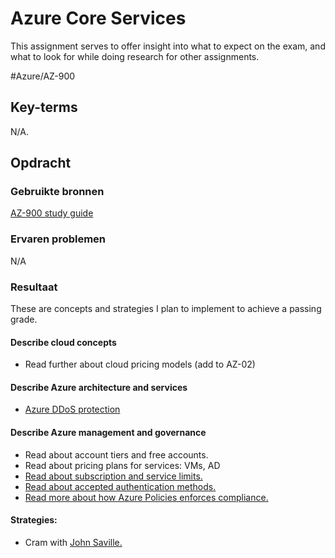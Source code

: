 # Azure Core Services
This assignment serves to offer insight into what to expect on the exam, and what to look for while doing research for other assignments.

#Azure/AZ-900 

## Key-terms
N/A.

## Opdracht
### Gebruikte bronnen
[AZ-900 study guide](https://query.prod.cms.rt.microsoft.com/cms/api/am/binary/RE3VwUY)

### Ervaren problemen
N/A

### Resultaat
These are concepts and strategies I plan to implement to achieve a passing grade.

#### Describe cloud concepts
* Read further about cloud pricing models (add to AZ-02)

#### Describe Azure architecture and services
* [Azure DDoS protection](https://learn.microsoft.com/en-us/training/modules/introduction-azure-ddos-protection/)

#### Describe Azure management and governance
* Read about account tiers and free accounts.
* Read about pricing plans for services: VMs, AD
* [Read about subscription and service limits.](https://learn.microsoft.com/en-us/azure/azure-resource-manager/management/azure-subscription-service-limits)
* [Read about accepted authentication methods.](https://learn.microsoft.com/en-us/azure/active-directory/authentication/concept-authentication-methods)
* [Read more about how Azure Policies enforces compliance.](https://learn.microsoft.com/en-us/azure/governance/policy/overview)

#### Strategies:
* Cram with [John Saville.](https://www.youtube.com/playlist?list=PLlVtbbG169nED0_vMEniWBQjSoxTsBYS3)
